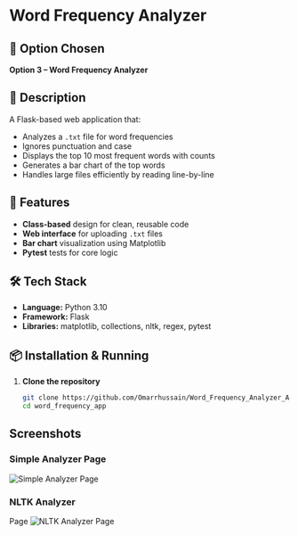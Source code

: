 # Word Frequency Analyzer

## 📌 Option Chosen
**Option 3 – Word Frequency Analyzer**

## 📄 Description
A Flask-based web application that:
- Analyzes a `.txt` file for word frequencies
- Ignores punctuation and case
- Displays the top 10 most frequent words with counts
- Generates a bar chart of the top words
- Handles large files efficiently by reading line-by-line

## 🚀 Features
- **Class-based** design for clean, reusable code
- **Web interface** for uploading `.txt` files
- **Bar chart** visualization using Matplotlib
- **Pytest** tests for core logic

## 🛠 Tech Stack
- **Language:** Python 3.10
- **Framework:** Flask
- **Libraries:** matplotlib, collections, nltk, regex, pytest

## 📦 Installation & Running

1. **Clone the repository**
   ```bash
   git clone https://github.com/Omarrhussain/Word_Frequency_Analyzer_App/tree/main
   cd word_frequency_app

## Screenshots

### Simple Analyzer Page
![Simple Analyzer Page](https://github.com/Omarrhussain/Word_Frequency_Analyzer_App/blob/main/Word_Frequency_Analyzer/images/screenshot1.png)

### NLTK Analyzer
Page
![NLTK Analyzer Page](https://github.com/Omarrhussain/Word_Frequency_Analyzer_App/blob/main/Word_Frequency_Analyzer/images/screenshot2.png)

